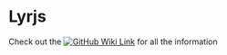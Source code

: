 # Lyrjs
Check out the [![GitHub Wiki Link](https://img.shields.io/badge/wiki-documentation-forestgreen)](https://github.com/SpikeNew7774/Lyrjs/wiki) for all the information
